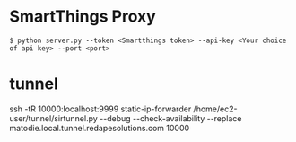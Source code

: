 # SmartThings Proxy

```
$ python server.py --token <Smartthings token> --api-key <Your choice of api key> --port <port>
```

# tunnel

ssh -tR 10000:localhost:9999 static-ip-forwarder /home/ec2-user/tunnel/sirtunnel.py --debug --check-availability --replace matodie.local.tunnel.redapesolutions.com  10000